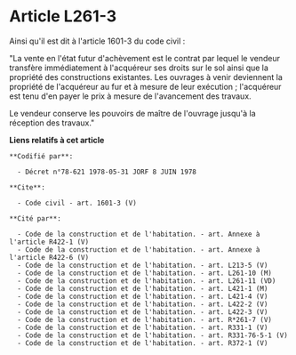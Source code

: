 # Article L261-3

Ainsi qu'il est dit à l'article 1601-3 du code civil :

"La vente en l'état futur d'achèvement est le contrat par lequel le vendeur transfère immédiatement à l'acquéreur ses droits
sur le sol ainsi que la propriété des constructions existantes. Les ouvrages à venir deviennent la propriété de l'acquéreur
au fur et à mesure de leur exécution ; l'acquéreur est tenu d'en payer le prix à mesure de l'avancement des travaux.

Le vendeur conserve les pouvoirs de maître de l'ouvrage jusqu'à la réception des travaux."

**Liens relatifs à cet article**

	**Codifié par**:

	  - Décret n°78-621 1978-05-31 JORF 8 JUIN 1978

	**Cite**:

	  - Code civil - art. 1601-3 (V)

	**Cité par**:

	  - Code de la construction et de l'habitation. - art. Annexe à l'article R422-1 (V)
	  - Code de la construction et de l'habitation. - art. Annexe à l'article R422-6 (V)
	  - Code de la construction et de l'habitation. - art. L213-5 (V)
	  - Code de la construction et de l'habitation. - art. L261-10 (M)
	  - Code de la construction et de l'habitation. - art. L261-11 (VD)
	  - Code de la construction et de l'habitation. - art. L421-1 (M)
	  - Code de la construction et de l'habitation. - art. L421-4 (V)
	  - Code de la construction et de l'habitation. - art. L422-2 (V)
	  - Code de la construction et de l'habitation. - art. L422-3 (V)
	  - Code de la construction et de l'habitation. - art. R*261-7 (V)
	  - Code de la construction et de l'habitation. - art. R331-1 (V)
	  - Code de la construction et de l'habitation. - art. R331-76-5-1 (V)
	  - Code de la construction et de l'habitation. - art. R372-1 (V)

